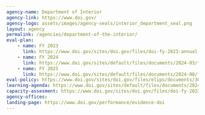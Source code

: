 ```yaml
---
agency-name: Department of Interior
agency-link: https://www.doi.gov/
agency-logo: assets/images/agency-seals/interior_department_seal.png
layout: agency
permalink: /agencies/department-of-the-interior/
eval-plan:
    - name: FY 2023
      link: https://www.doi.gov/sites/doi.gov/files/doi-fy-2023-annual-evaluation-plan.pdf
    - name: FY 2024
      link: https://www.doi.gov/sites/default/files/documents/2024-03/fy-2024-annual-evaluation-plan.pdf
    - name: FY 2025
      link: https://www.doi.gov/sites/default/files/documents/2024-08/fy-2025-annual-evaluation-plan508.pdf
eval-policy: https://www.doi.gov/sites/doi.gov/files/elips/documents/309-dm-04.pdf
learning-agenda: https://www.doi.gov/sites/default/files/documents/2024-03/fy-2023-annual-update-interior-fy-2022-2026-learning-agenda.pdf
capacity-assesment: https://www.doi.gov/sites/doi.gov/files/doi-fy-2022-2026-capacity-assessment.pdf
agency-offices:
landing-page: https://www.doi.gov/performance/evidence-doi
---
```

